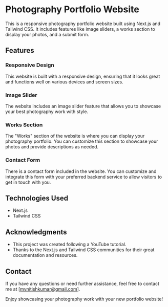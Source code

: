 # Photography Portfolio Website

This is a responsive photography portfolio website built using Next.js and Tailwind CSS. It includes features like image sliders, a works section to display your photos, and a submit form.

## Features

### Responsive Design

This website is built with a responsive design, ensuring that it looks great and functions well on various devices and screen sizes.

### Image Slider

The website includes an image slider feature that allows you to showcase your best photography work with style.

### Works Section

The "Works" section of the website is where you can display your photography portfolio. You can customize this section to showcase your photos and provide descriptions as needed.

### Contact Form

There is a contact form included in the website. You can customize and integrate this form with your preferred backend service to allow visitors to get in touch with you.

## Technologies Used

- Next.js
- Tailwind CSS

## Acknowledgments

- This project was created following a YouTube tutorial.
- Thanks to the Next.js and Tailwind CSS communities for their great documentation and resources.

## Contact

If you have any questions or need further assistance, feel free to contact me at [mvnitishkumar@gmail.com].

Enjoy showcasing your photography work with your new portfolio website!
